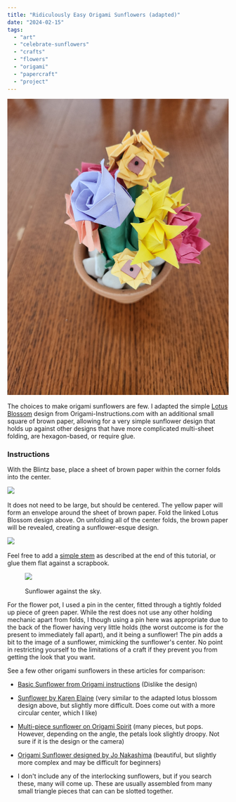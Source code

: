 ```yaml
---
title: "Ridiculously Easy Origami Sunflowers (adapted)"
date: "2024-02-15"
tags:
  - "art"
  - "celebrate-sunflowers"
  - "crafts"
  - "flowers"
  - "origami"
  - "papercraft"
  - "project"
---
```


![A pot with origami flowers](images/20240215_102140.jpg)

The choices to make origami sunflowers are few. I adapted the simple [Lotus Blossom](http://www.origami-instructions.com/origami-lotus-blossom.html) design from Origami-Instructions.com with an additional small square of brown paper, allowing for a very simple sunflower design that holds up against other designs that have more complicated multi-sheet folding, are hexagon-based, or require glue.

### Instructions

With the Blintz base, place a sheet of brown paper within the corner folds into the center.

![](https://laggingindicators.wordpress.com/wp-content/uploads/2024/02/20240215_125015.jpg?w=924)

It does not need to be large, but should be centered. The yellow paper will form an envelope around the sheet of brown paper. Fold the linked Lotus Blossom design above. On unfolding all of the center folds, the brown paper will be revealed, creating a sunflower-esque design.

![](https://laggingindicators.wordpress.com/wp-content/uploads/2024/02/1000006613.jpg?w=766)

Feel free to add a [simple stem](http://www.origami-instructions.com/easy-origami-tulip.html) as described at the end of this tutorial, or glue them flat against a scrapbook.

<figure>

![](https://laggingindicators.wordpress.com/wp-content/uploads/2024/02/1000006614.jpg?w=527)

<figcaption>

Sunflower against the sky.

</figcaption>

</figure>

For the flower pot, I used a pin in the center, fitted through a tightly folded up piece of green paper. While the rest does not use any other holding mechanic apart from folds, I though using a pin here was appropriate due to the back of the flower having very little holds (the worst outcome is for the present to immediately fall apart), and it being a sunflower! The pin adds a bit to the image of a sunflower, mimicking the sunflower's center. No point in restricting yourself to the limitations of a craft if they prevent you from getting the look that you want.

See a few other origami sunflowers in these articles for comparison:

- [Basic Sunflower from Origami instructions](http://www.origami-instructions.com/easy-origami-sunflower.html) (Dislike the design)

- [Sunflower by Karen Elaine](https://m.youtube.com/watch?v=G6H0Gf4kHYY) (very similar to the adapted lotus blossom design above, but slightly more difficult. Does come out with a more circular center, which I like)

- [Multi-piece sunflower on Origami Spirit](https://www.origamispirit.com/2015/07/origami-sunflower-1/) (many pieces, but pops. However, depending on the angle, the petals look slightly droopy. Not sure if it is the design or the camera)

- [Origami Sunflower designed by Jo Nakashima](https://jonakashima.com.br/2017/03/09/origami-sunflower/) (beautiful, but slightly more complex and may be difficult for beginners)

- I don't include any of the interlocking sunflowers, but if you search these, many will come up. These are usually assembled from many small triangle pieces that can can be slotted together.
